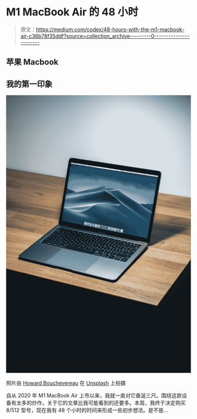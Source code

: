 # M1 MacBook Air 的 48 小时

> 原文：<https://medium.com/codex/48-hours-with-the-m1-macbook-air-c36b78f35ddf?source=collection_archive---------0----------------------->

## 苹果 Macbook

## 我的第一印象

![](img/544fac349780bb1554f6973ba1ca9df8.png)

照片由 [Howard Bouchevereau](https://unsplash.com/@howardbouchevereau?utm_source=unsplash&utm_medium=referral&utm_content=creditCopyText) 在 [Unsplash](https://unsplash.com/s/photos/macbook-air?utm_source=unsplash&utm_medium=referral&utm_content=creditCopyText) 上拍摄

自从 2020 年 M1 MacBook Air 上市以来，我就一直对它垂涎三尺。围绕这款设备有太多的炒作，关于它的文章比我可能看到的还要多。本周，我终于决定购买 8/512 型号，现在我有 48 个小时的时间来形成一些初步想法。是不是…